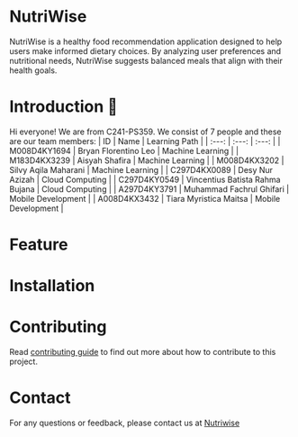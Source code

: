 # NutriWise
NutriWise is a healthy food recommendation application designed to help users make informed dietary choices. By analyzing user preferences and nutritional needs, NutriWise suggests balanced meals that align with their health goals.

# Introduction 👋
Hi everyone! We are from C241-PS359. We consist of 7 people and these are our team members:
| ID       | Name                             | Learning Path |
| :---: | :---: | :---: |
| M008D4KY1694     | Bryan Florentino Leo                     | Machine Learning  |
| M183D4KX3239     | Aisyah Shafira                     | Machine Learning  |
| M008D4KX3202     | Silvy Aqila Maharani                     | Machine Learning  |
| C297D4KX0089     | Desy Nur Azizah                     | Cloud Computing  |
| C297D4KY0549     | Vincentius Batista Rahma Bujana                     | Cloud Computing  |
| A297D4KY3791     | Muhammad Fachrul Ghifari                     | Mobile Development  |
| A008D4KX3432     | Tiara Myristica Maitsa                     | Mobile Development  |

# Feature

# Installation

# Contributing
Read [contributing guide](CONTRIBUTING.md) to find out more about how to contribute to this project.

# Contact
For any questions or feedback, please contact us at [Nutriwise](mailto:123210083@gmail.com)
